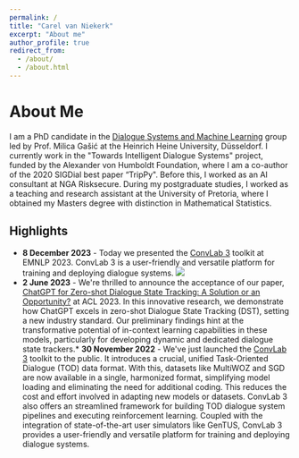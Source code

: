 ```yaml
---
permalink: /
title: "Carel van Niekerk"
excerpt: "About me"
author_profile: true
redirect_from: 
  - /about/
  - /about.html
---
```


About Me
======
I am a PhD candidate in the [Dialogue Systems and Machine Learning](https://www.cs.hhu.de/en/research-groups/dialog-systems-and-machine-learning.html) group led by Prof. Milica Gašić at the Heinrich Heine University, Düsseldorf. I currently work in the "Towards Intelligent Dialogue Systems" project, funded by the Alexander von Humboldt Foundation, where I am a co-author of the 2020 SIGDial best paper “TripPy". Before this, I worked as an AI consultant at NGA Risksecure. During my postgraduate studies, I worked as a teaching and research assistant at the University of Pretoria, where I obtained my Masters degree with distinction in Mathematical Statistics.

Highlights
------
* **8 December 2023** - Today we presented the [ConvLab 3](https://github.com/ConvLab/ConvLab-3) toolkit at EMNLP 2023. ConvLab 3 is a user-friendly and versatile platform for training and deploying dialogue systems. ![](https://carelvniekerk.github.io/images/convlab3.png)
* **2 June 2023** - We're thrilled to announce the acceptance of our paper, [ChatGPT for Zero-shot Dialogue State Tracking: A Solution or an Opportunity?](https://carelvniekerk.github.io/publication/2023-chatgptdst) at ACL 2023. In this innovative research, we demonstrate how ChatGPT excels in zero-shot Dialogue State Tracking (DST), setting a new industry standard. Our preliminary findings hint at the transformative potential of in-context learning capabilities in these models, particularly for developing dynamic and dedicated dialogue state trackers.* **30 November 2022** - We've just launched the [ConvLab 3](https://github.com/ConvLab/ConvLab-3) toolkit to the public. It introduces a crucial, unified Task-Oriented Dialogue (TOD) data format. With this, datasets like MultiWOZ and SGD are now available in a single, harmonized format, simplifying model loading and eliminating the need for additional coding. This reduces the cost and effort involved in adapting new models or datasets. ConvLab 3 also offers an streamlined framework for building TOD dialogue system pipelines and executing reinforcement learning. Coupled with the integration of state-of-the-art user simulators like GenTUS, ConvLab 3 provides a user-friendly and versatile platform for training and deploying dialogue systems.
